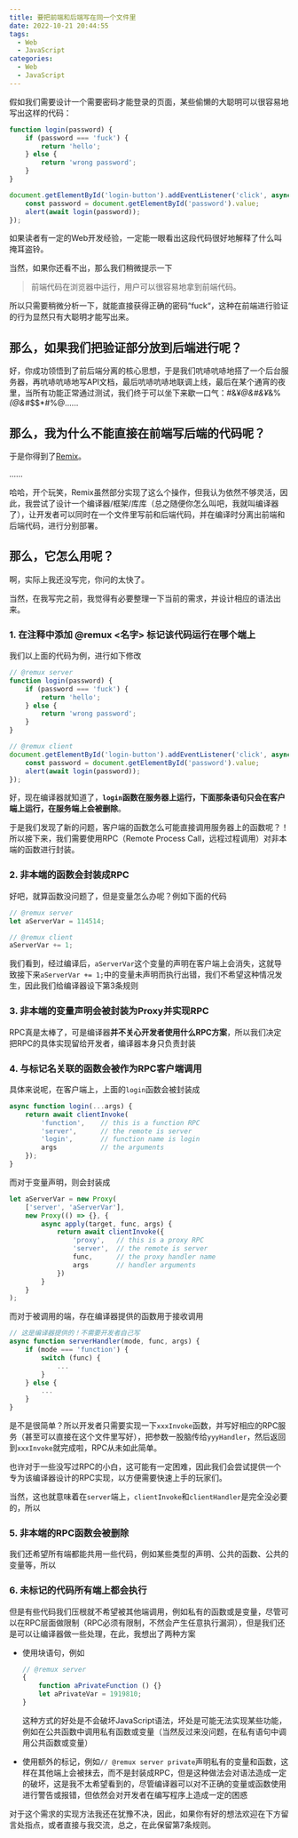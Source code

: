 ```yaml
---
title: 要把前端和后端写在同一个文件里
date: 2022-10-21 20:44:55
tags:
  - Web
  - JavaScript
categories:
  - Web
  - JavaScript
---
```


假如我们需要设计一个需要密码才能登录的页面，某些偷懒的大聪明可以很容易地写出这样的代码：

```javascript
function login(password) {
    if (password === 'fuck') {
        return 'hello';
    } else {
        return 'wrong password';
    }
}

document.getElementById('login-button').addEventListener('click', async () => {
    const password = document.getElementById('password').value;
    alert(await login(password));
});
```

<!--more-->

如果读者有一定的Web开发经验，一定能一眼看出这段代码很好地解释了什么叫掩耳盗铃。

当然，如果你还看不出，那么我们稍微提示一下

> 前端代码在浏览器中运行，用户可以很容易地拿到前端代码。

所以只需要稍微分析一下，就能直接获得正确的密码“fuck“，这种在前端进行验证的行为显然只有大聪明才能写出来。

## 那么，如果我们把验证部分放到后端进行呢？

好，你成功领悟到了前后端分离的核心思想，于是我们吭哧吭哧地搭了一个后台服务器，再吭哧吭哧地写API文档，最后吭哧吭哧地联调上线，最后在某个通宵的夜里，当所有功能正常通过测试，我们终于可以坐下来歇一口气：#&¥*@&#&¥*&%*(@&#*$$*#%@......

## 那么，我为什么不能直接在前端写后端的代码呢？

于是你得到了[Remix](https://remix.run)。

......

哈哈，开个玩笑，Remix虽然部分实现了这么个操作，但我认为依然不够灵活，因此，我尝试了设计一个编译器/框架/库库（总之随便你怎么叫吧，我就叫编译器了），让开发者可以同时在一个文件里写前和后端代码，并在编译时分离出前端和后端代码，进行分别部署。

## 那么，它怎么用呢？

啊，实际上我还没写完，你问的太快了。

当然，在我写完之前，我觉得有必要整理一下当前的需求，并设计相应的语法出来。

### 1. 在注释中添加 @remux <名字> 标记该代码运行在哪个端上

我们以上面的代码为例，进行如下修改

```javascript
// @remux server
function login(password) {
    if (password === 'fuck') {
        return 'hello';
    } else {
        return 'wrong password';
    }
}

// @remux client
document.getElementById('login-button').addEventListener('click', async () => {
    const password = document.getElementById('password').value;
    alert(await login(password));
});
```

好，现在编译器就知道了，**`login`函数在服务器上运行，下面那条语句只会在客户端上运行，在服务端上会被删除**。

于是我们发现了新的问题，客户端的函数怎么可能直接调用服务器上的函数呢？！所以接下来，我们需要使用RPC（Remote Process Call，远程过程调用）对非本端的函数进行封装。

### 2. 非本端的函数会封装成RPC

好吧，就算函数没问题了，但是变量怎么办呢？例如下面的代码

```javascript
// @remux server
let aServerVar = 114514;

// @remux client
aServerVar += 1;
```

我们看到，经过编译后，`aServerVar`这个变量的声明在客户端上会消失，这就导致接下来`aServerVar += 1;`中的变量未声明而执行出错，我们不希望这种情况发生，因此我们给编译器设下第3条规则

### 3. 非本端的变量声明会被封装为Proxy并实现RPC

RPC真是太棒了，可是编译器**并不关心开发者使用什么RPC方案**，所以我们决定把RPC的具体实现留给开发者，编译器本身只负责封装

### 4. 与标记名关联的函数会被作为RPC客户端调用

具体来说呢，在客户端上，上面的`login`函数会被封装成

```javascript
async function login(...args) {
    return await clientInvoke(
        'function',    // this is a function RPC
        'server',      // the remote is server
        'login',       // function name is login
        args           // the arguments
    });
}
```

而对于变量声明，则会封装成

```javascript
let aServerVar = new Proxy(
    ['server', 'aServerVar'],
    new Proxy(() => {}, {
        async apply(target, func, args) {
            return await clientInvoke({
                'proxy',   // this is a proxy RPC
                'server',  // the remote is server
                func,      // the proxy handler name
                args       // handler arguments
            })
        }
    }
);
```

而对于被调用的端，存在编译器提供的函数用于接收调用

```javascript
// 这是编译器提供的！不需要开发者自己写
async function serverHandler(mode, func, args) {
    if (mode === 'function') {
        switch (func) {
            ...
        }
    } else {
        ...
    }
}
```

是不是很简单？所以开发者只需要实现一下`xxxInvoke`函数，并写好相应的RPC服务（甚至可以直接在这个文件里写好），把参数一股脑传给`yyyHandler`，然后返回到`xxxInvoke`就完成啦，RPC从未如此简单。

也许对于一些没写过RPC的小白，这可能有一定困难，因此我们会尝试提供一个专为该编译器设计的RPC实现，以方便需要快速上手的玩家们。

当然，这也就意味着在`server`端上，`clientInvoke`和`clientHandler`是完全没必要的，所以

### 5. 非本端的RPC函数会被删除

我们还希望所有端都能共用一些代码，例如某些类型的声明、公共的函数、公共的变量等，所以

### 6. 未标记的代码所有端上都会执行

但是有些代码我们压根就不希望被其他端调用，例如私有的函数或是变量，尽管可以在RPC层面做限制（RPC必须有限制，不然会产生任意执行漏洞），但是我们还是可以让编译器做一些处理，在此，我想出了两种方案

- 使用块语句，例如
  
  ```javascript
  // @remux server
  {
      function aPrivateFunction () {}
      let aPrivateVar = 1919810;
  }
  ```
  
  这种方式的好处是不会破坏JavaScript语法，坏处是可能无法实现某些功能，例如在公共函数中调用私有函数或变量（当然反过来没问题，在私有语句中调用公共函数或变量）

- 使用额外的标记，例如`// @remux server private`声明私有的变量和函数，这样在其他端上会被抹去，而不是封装成RPC，但是这种做法会对语法造成一定的破坏，这是我不太希望看到的，尽管编译器可以对不正确的变量或函数使用进行警告或报错，但依然会对开发者在编写程序上造成一定的困惑

对于这个需求的实现方法我还在犹豫不决，因此，如果你有好的想法欢迎在下方留言处指点，或者直接与我交流，总之，在此保留第7条规则。

